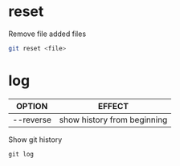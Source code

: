 
# reset

Remove file added files
```sh
git reset <file>
```

# log

| OPTION    | EFFECT                      |
| --------- | --------------------------- |
| --reverse | show history from beginning |

Show git history
```
git log
```
